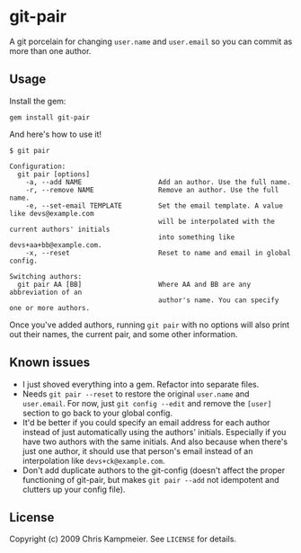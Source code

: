 # git-pair

A git porcelain for changing `user.name` and `user.email` so you can commit as
more than one author.

## Usage

Install the gem:

    gem install git-pair

And here's how to use it!

    $ git pair

    Configuration:
      git pair [options]
        -a, --add NAME                   Add an author. Use the full name.
        -r, --remove NAME                Remove an author. Use the full name.
        -e, --set-email TEMPLATE         Set the email template. A value like devs@example.com
                                         will be interpolated with the current authors' initials
                                         into something like devs+aa+bb@example.com.
        -x, --reset                      Reset to name and email in global config.

    Switching authors:
      git pair AA [BB]                   Where AA and BB are any abbreviation of an
                                         author's name. You can specify one or more authors.

Once you've added authors, running `git pair` with no options will also print
out their names, the current pair, and some other information.

## Known issues

* I just shoved everything into a gem. Refactor into separate files.
* Needs `git pair --reset` to restore the original `user.name` and `user.email`.
  For now, just `git config --edit` and remove the `[user]` section to go back
  to your global config.
* It'd be better if you could specify an email address for each author instead
  of just automatically using the authors' initials. Especially if you have two
  authors with the same initials. And also because when there's just one author,
  it should use that person's email instead of an interpolation like
  `devs+ck@example.com`.
* Don't add duplicate authors to the git-config (doesn't affect the proper
  functioning of git-pair, but makes `git pair --add` not idempotent and
  clutters up your config file).

## License

Copyright (c) 2009 Chris Kampmeier. See `LICENSE` for details.
